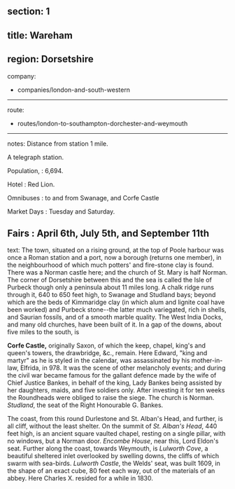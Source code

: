 ﻿section: 1
----
title: Wareham
----
region: Dorsetshire
----
company:
- companies/london-and-south-western
----
route:
- routes/london-to-southampton-dorchester-and-weymouth
----
notes: Distance from station 1 mile.

A telegraph station.

Population,
: 6,694.

Hotel
: Red Lion.

Omnibuses
: to and from Swanage, and Corfe Castle

Market Days
: Tuesday and Saturday.

Fairs
: April 6th, July 5th, and September 11th
----
text: The town, situated on a rising ground, at the top of Poole harbour was once a Roman station and a port, now a borough (returns one member), in the neighbourhood of which much potters' and fire-stone clay is found. There was a Norman castle here; and the church of St. Mary is half Norman. The corner of Dorsetshire between this and the sea is called the Isle of Purbeck though only a peninsula about 11 miles long. A chalk ridge runs through it, 640 to 650 feet high, to Swanage and Studland bays; beyond which are the beds of Kimmaridge clay (in which alum and lignite coal have been worked) and Purbeck stone--the latter much variegated, rich in shells, and Saurian fossils, and of a smooth marble quality. The West India Docks, and many old churches, have been built of it. In a gap of the downs, about five miles to the south, is

**Corfe Castle,** originally Saxon, of which the keep, chapel, king's and queen's towers, the drawbridge, &c., remain. Here Edward, "king and martyr" as he is styled in the calendar, was assassinated by his mother-in-law, Elfrida, in 978. It was the scene of other melancholy events; and during the civil war became famous for the gallant defence made by the wife of Chief Justice Bankes, in behalf of the king, Lady Bankes being assisted by her daughters, maids, and five soldiers only. After investing it for ten weeks the Roundheads were obliged to raise the siege. The church is Norman. *Studland*, the seat of the Right Honourable G. Bankes.

The coast, from this round Durlestone and St. Alban's Head, and further, is all cliff, without the least shelter. On the summit of *St. Alban's Head*, 440 feet high, is an ancient square vaulted chapel, resting on a single pillar, with no windows, but a Norman door. *Encombe House*, near this, Lord Eldon's seat. Further along the coast, towards Weymouth, is *Lulworth Cove*, a beautiful sheltered inlet overlooked by swelling downs, the cliffs of which swarm with sea-birds. *Lulworth Castle*, the Welds' seat, was built
1609, in the shape of an exact cube, 80 feet each way, out of the materials of an abbey. Here Charles X. resided for a while in 1830.